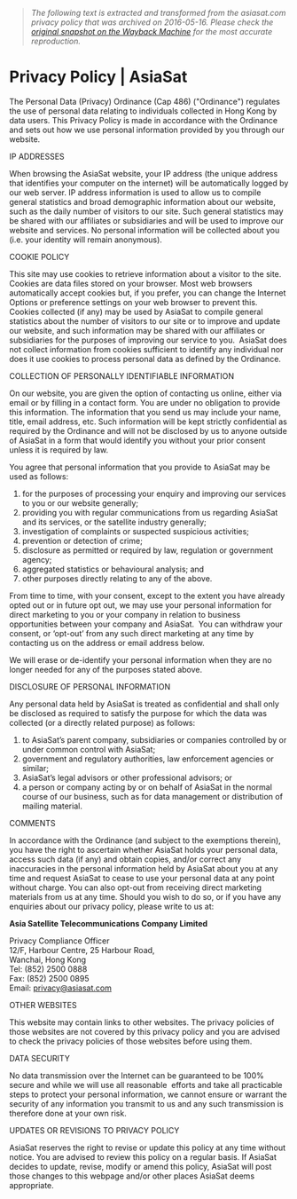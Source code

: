 > *The following text is extracted and transformed from the asiasat.com privacy policy that was archived on 2016-05-16. Please check the [original snapshot on the Wayback Machine](https://web.archive.org/web/20160516044712id_/http%3A//www.asiasat.com/privacy-policy) for the most accurate reproduction.*

# Privacy Policy | AsiaSat

The Personal Data (Privacy) Ordinance (Cap 486) ("Ordinance") regulates the use of personal data relating to individuals collected in Hong Kong by data users. This Privacy Policy is made in accordance with the Ordinance and sets out how we use personal information provided by you through our website.

IP ADDRESSES

When browsing the AsiaSat website, your IP address (the unique address that identifies your computer on the internet) will be automatically logged by our web server. IP address information is used to allow us to compile general statistics and broad demographic information about our website, such as the daily number of visitors to our site. Such general statistics may be shared with our affiliates or subsidiaries and will be used to improve our website and services. No personal information will be collected about you (i.e. your identity will remain anonymous).

COOKIE POLICY

This site may use cookies to retrieve information about a visitor to the site. Cookies are data files stored on your browser. Most web browsers automatically accept cookies but, if you prefer, you can change the Internet Options or preference settings on your web browser to prevent this. Cookies collected (if any) may be used by AsiaSat to compile general statistics about the number of visitors to our site or to improve and update our website, and such information may be shared with our affiliates or subsidiaries for the purposes of improving our service to you.  AsiaSat does not collect information from cookies sufficient to identify any individual nor does it use cookies to process personal data as defined by the Ordinance.

COLLECTION OF PERSONALLY IDENTIFIABLE INFORMATION

On our website, you are given the option of contacting us online, either via email or by filling in a contact form. You are under no obligation to provide this information. The information that you send us may include your name, title, email address, etc. Such information will be kept strictly confidential as required by the Ordinance and will not be disclosed by us to anyone outside of AsiaSat in a form that would identify you without your prior consent unless it is required by law.

You agree that personal information that you provide to AsiaSat may be used as follows:

  1. for the purposes of processing your enquiry and improving our services to you or our website generally;
  2. providing you with regular communications from us regarding AsiaSat and its services, or the satellite industry generally;
  3. investigation of complaints or suspected suspicious activities;
  4. prevention or detection of crime;
  5. disclosure as permitted or required by law, regulation or government agency;
  6. aggregated statistics or behavioural analysis; and
  7. other purposes directly relating to any of the above.



From time to time, with your consent, except to the extent you have already opted out or in future opt out, we may use your personal information for direct marketing to you or your company in relation to business opportunities between your company and AsiaSat.  You can withdraw your consent, or ‘opt-out’ from any such direct marketing at any time by contacting us on the address or email address below.

We will erase or de-identify your personal information when they are no longer needed for any of the purposes stated above.

DISCLOSURE OF PERSONAL INFORMATION

Any personal data held by AsiaSat is treated as confidential and shall only be disclosed as required to satisfy the purpose for which the data was collected (or a directly related purpose) as follows:

  1. to AsiaSat’s parent company, subsidiaries or companies controlled by or under common control with AsiaSat;
  2. government and regulatory authorities, law enforcement agencies or similar;
  3. AsiaSat’s legal advisors or other professional advisors; or
  4. a person or company acting by or on behalf of AsiaSat in the normal course of our business, such as for data management or distribution of mailing material.



COMMENTS

In accordance with the Ordinance (and subject to the exemptions therein), you have the right to ascertain whether AsiaSat holds your personal data, access such data (if any) and obtain copies, and/or correct any inaccuracies in the personal information held by AsiaSat about you at any time and request AsiaSat to cease to use your personal data at any point without charge. You can also opt-out from receiving direct marketing materials from us at any time. Should you wish to do so, or if you have any enquiries about our privacy policy, please write to us at:

**Asia Satellite Telecommunications Company Limited**

Privacy Compliance Officer  
12/F, Harbour Centre, 25 Harbour Road,  
Wanchai, Hong Kong  
Tel: (852) 2500 0888  
Fax: (852) 2500 0895  
Email: [privacy@asiasat.com](mailto:as-mkt@asiasat.com)

OTHER WEBSITES

This website may contain links to other websites. The privacy policies of those websites are not covered by this privacy policy and you are advised to check the privacy policies of those websites before using them.

DATA SECURITY

No data transmission over the Internet can be guaranteed to be 100% secure and while we will use all reasonable  efforts and take all practicable steps to protect your personal information, we cannot ensure or warrant the security of any information you transmit to us and any such transmission is therefore done at your own risk.

UPDATES OR REVISIONS TO PRIVACY POLICY

AsiaSat reserves the right to revise or update this policy at any time without notice. You are advised to review this policy on a regular basis. If AsiaSat decides to update, revise, modify or amend this policy, AsiaSat will post those changes to this webpage and/or other places AsiaSat deems appropriate.
